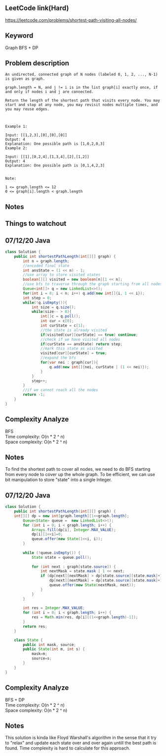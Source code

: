 ## LeetCode link(Hard)
https://leetcode.com/problems/shortest-path-visiting-all-nodes/

## Keyword
Graph BFS + DP

## Problem description
```
An undirected, connected graph of N nodes (labeled 0, 1, 2, ..., N-1) is given as graph.

graph.length = N, and j != i is in the list graph[i] exactly once, if and only if nodes i and j are connected.

Return the length of the shortest path that visits every node. You may start and stop at any node, you may revisit nodes multiple times, and you may reuse edges.

 

Example 1:

Input: [[1,2,3],[0],[0],[0]]
Output: 4
Explanation: One possible path is [1,0,2,0,3]
Example 2:

Input: [[1],[0,2,4],[1,3,4],[2],[1,2]]
Output: 4
Explanation: One possible path is [0,1,4,2,3]
 

Note:

1 <= graph.length <= 12
0 <= graph[i].length < graph.length
```



## Notes


## Things to watchout

## 07/12/20 Java
```java
class Solution {
    public int shortestPathLength(int[][] graph) {
        int n = graph.length;
        //encoded final state
        int ansState = (1 << n) - 1;
        //use array to store visited states
        boolean[][] visited = new boolean[n][1 << n];
        //use bfs to traverse through the graph starting from all nodes
        Queue<int[]> q = new LinkedList<>();
        for(int i = 0; i < n; i++) q.add(new int[]{i, 1 << i});
        int step = 0;
        while(!q.isEmpty()){
            int size = q.size();
            while(size-- > 0){
                int[]c = q.poll();
                int cur = c[0];
                int curState = c[1];
                //the state is already visited
                if(visited[cur][curState] == true) continue;
                //check if we have visited all nodes
                if(curState == ansState) return step;
                //mark this state as visited
                visited[cur][curState] = true;
                //expand the bfs
                for(var nei : graph[cur]){
                    q.add(new int[]{nei, curState | (1 << nei)});
                }
            }
            step++;
        }
        //if we cannot reach all the nodes
        return -1;
    }
}
```
## Complexity Analyze
BFS\
Time complexity: O(n * 2 ^ n)\
Space complexity: O(n * 2 ^ n)

## Notes
To find the shortest path to cover all nodes, we need to do BFS starting from every node to cover up the whole graph. To be efficient, we can use bit manipulation to store "state" into a single Integer.



## 07/12/20 Java
```java
class Solution {
    public int shortestPathLength(int[][] graph) {
	int[][] dp = new int[graph.length][1<<graph.length];
        Queue<State> queue =  new LinkedList<>();
        for (int i = 0; i < graph.length; i++) {
            Arrays.fill(dp[i], Integer.MAX_VALUE);
            dp[i][1<<i]=0;
            queue.offer(new State(1<<i, i));
        }
        
        while (!queue.isEmpty()) {
            State state = queue.poll();
            
            for (int next : graph[state.source]) {
                int nextMask = state.mask | 1 << next;
                if (dp[next][nextMask] > dp[state.source][state.mask]+1) {
                    dp[next][nextMask] = dp[state.source][state.mask]+1;
                    queue.offer(new State(nextMask, next));
                }
            }
        }
        
        int res = Integer.MAX_VALUE;
        for (int i = 0; i < graph.length; i++) {
            res = Math.min(res, dp[i][(1<<graph.length)-1]);
        }
        return res;
	}

	class State {
		public int mask, source;
		public State(int m, int s) {
			mask=m;
			source=s;
		}
	}
}
```

## Complexity Analyze
BFS + DP\
Time complexity: O(n * 2 ^ n)\
Space complexity: O(n * 2 ^ n)

## Notes
This solution is kinda like Floyd Warshall's algorithm in the sense that it try to "relax" and update each state over and over again untill the best path is found. Time complexity is hard to calculate for this approach.